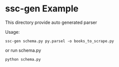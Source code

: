 # ssc-gen Example

This directory provide auto generated parser

Usage:
```shell
ssc-gen schema.py py.parsel -o books_to_scrape.py
```
or run schema.py

```shell
python schema.py
```